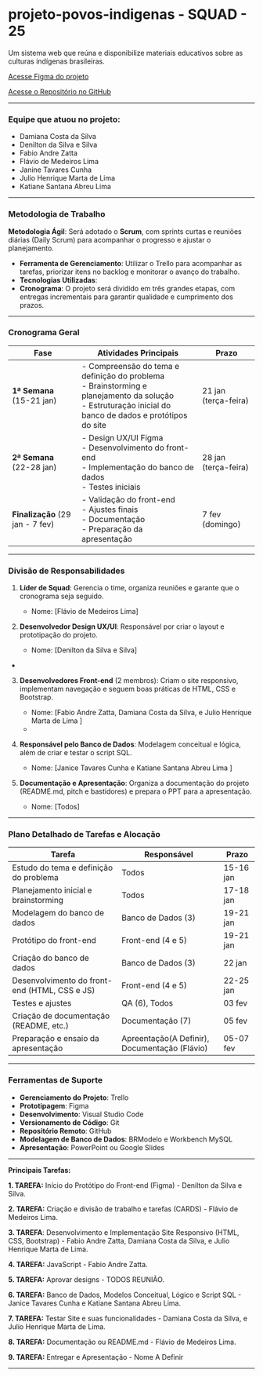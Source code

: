 # projeto-povos-indigenas - SQUAD - 25
Um sistema web que reúna e disponibilize materiais educativos sobre as culturas indígenas brasileiras. 


[Acesse Figma do projeto](https://www.figma.com/design/NnnFpDu55KePhhF8xtNL3V/Projeto-Indigena-Squad-25?node-id=0-1&m=dev&t=LG2PovfZJaWiqiSd-1)

[Acesse o Repositório no GitHub](https://github.com/Flimars/projeto-povos-indigenas)

---

### **Equipe que atuou no projeto**: 
  * Damiana Costa da Silva
  * Denilton da Silva e Silva
  * Fabio Andre Zatta
  * Flávio de Medeiros Lima
  * Janine Tavares Cunha
  * Julio Henrique Marta de Lima
  * Katiane Santana Abreu Lima
  ---

### **Metodologia de Trabalho**  
**Metodologia Ágil**: Será adotado o **Scrum**, com sprints curtas e reuniões diárias (Daily Scrum) para acompanhar o progresso e ajustar o planejamento.  
- **Ferramenta de Gerenciamento**: Utilizar o Trello para acompanhar as tarefas, priorizar itens no backlog e monitorar o avanço do trabalho.  
- **Tecnologias Utilizadas**: 
- **Cronograma**: O projeto será dividido em três grandes etapas, com entregas incrementais para garantir qualidade e cumprimento dos prazos.  

---

### **Cronograma Geral**  

| **Fase**               | **Atividades Principais**                        | **Prazo**         |
|-------------------------|------------------------------------------------|-------------------|
| **1ª Semana** (15-21 jan) | - Compreensão do tema e definição do problema<br>- Brainstorming e planejamento da solução<br>- Estruturação inicial do banco de dados e protótipos do site | 21 jan (terça-feira)  |
| **2ª Semana** (22-28 jan) | - Design UX/UI Figma<br> - Desenvolvimento do front-end<br>- Implementação do banco de dados<br>- Testes iniciais | 28 jan (terça-feira)  |
| **Finalização** (29 jan - 7 fev) | - Validação do front-end<br>- Ajustes finais<br>- Documentação<br>- Preparação da apresentação | 7 fev (domingo)   |

---

### **Divisão de Responsabilidades**  
1. **Líder de Squad**: Gerencia o time, organiza reuniões e garante que o cronograma seja seguido.  
   - Nome: [Flávio de Medeiros Lima]  

2. **Desenvolvedor Design UX/UI**: Responsável por criar o layout e prototipação do projeto.  
   - Nome: [Denilton da Silva e Silva]  
 - 
3. **Desenvolvedores Front-end** (2 membros): Criam o site responsivo, implementam navegação e seguem boas práticas de HTML, CSS e Bootstrap.  
   - Nome: [Fabio Andre Zatta, Damiana Costa da Silva, e Julio Henrique Marta de Lima ]  
   - 
4. **Responsável pelo Banco de Dados**: Modelagem conceitual e lógica, além de criar e testar o script SQL.  
   - Nome: [Janice Tavares Cunha e Katiane Santana Abreu Lima ]  



6. **Documentação e Apresentação**: Organiza a documentação do projeto (README.md, pitch e bastidores) e prepara o PPT para a apresentação.  
   - Nome: [Todos]  

---

### **Plano Detalhado de Tarefas e Alocação**  

| **Tarefa**                                     | **Responsável**       | **Prazo**        |
|------------------------------------------------|------------------------|-----------------|
| Estudo do tema e definição do problema         | Todos                 | 15-16 jan        |
| Planejamento inicial e brainstorming           | Todos                 | 17-18 jan        |
| Modelagem do banco de dados                    | Banco de Dados (3)    | 19-21 jan        |
| Protótipo do front-end                         | Front-end (4 e 5)     | 19-21 jan        |
| Criação do banco de dados                      | Banco de Dados (3)    | 22 jan           |
| Desenvolvimento do front-end (HTML, CSS e JS)  | Front-end (4 e 5)     | 22-25 jan        |
| Testes e ajustes                               | QA (6), Todos | 03 fev                   |
| Criação de documentação (README, etc.)         | Documentação (7)      | 05 fev           |
| Preparação e ensaio da apresentação            | Apreentação(A Definir), Documentação (Flávio) | 05-07 fev |

---

### **Ferramentas de Suporte**  
- **Gerenciamento do Projeto**: Trello  
- **Prototipagem**: Figma 
- **Desenvolvimento**: Visual Studio Code 
- **Versionamento de Código**: Git
- **Repositório Remoto**: GitHub 
- **Modelagem de Banco de Dados**: BRModelo e Workbench MySQL 
- **Apresentação**: PowerPoint ou Google Slides  

---


**Principais Tarefas:**

**1. TAREFA:** Início do Protótipo do Front-end (Figma) - Denilton da Silva e Silva.

**2. TAREFA:** Criação e divisão de trabalho e tarefas (CARDS) - Flávio de Medeiros Lima.

**3. TAREFA**: Desenvolvimento e Implementação Site Responsivo (HTML, CSS, Bootstrap) - Fabio Andre Zatta, Damiana Costa da Silva, e Julio Henrique Marta de Lima.

**4. TAREFA:** JavaScript - Fabio Andre Zatta.

**5. TAREFA:** Aprovar designs - TODOS REUNIÃO.

**6. TAREFA:** Banco de Dados, Modelos Conceitual, Lógico e Script SQL - Janice Tavares Cunha e Katiane Santana Abreu Lima.

**7. TAREFA:** Testar Site e suas funcionalidades - Damiana Costa da Silva, e Julio Henrique Marta de Lima.

**8. TAREFA:** Documentação ou README.md - Flávio de Medeiros Lima.

**9. TAREFA:** Entregar e Apresentação - Nome A Definir

---
